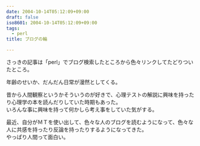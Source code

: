 ```yaml
---
date: 2004-10-14T05:12:09+09:00
draft: false
iso8601: 2004-10-14T05:12:09+09:00
tags:
  - perl
title: ブログの輪

---
```


<div class="entry-body">
                                 <p>さっきの記事は「perl」でブログ検索したところから色々リンクしてたどりついたところ。</p>

<p>年齢のせいか、だんだん日常が漫然としてくる。</p>

<p>昔から人間観察というかそういうのが好きで、心理テストの解説に興味を持ったり心理学の本を読んだりしていた時期もあった。<br />
いろんな事に興味を持って何かしら考え事をしていた気がする。</p>

<p>最近、自分がＭＴを使い出して、色々な人のブログを読むようになって、色々な人に共感を持ったり反論を持ったりするようになってきた。<br />
やっぱり人間って面白い。</p>
                              </div>
    	